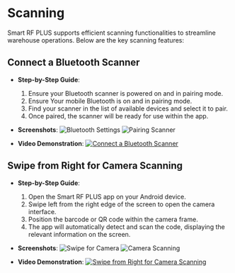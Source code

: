 # Scanning

Smart RF PLUS supports efficient scanning functionalities to streamline warehouse operations. Below are the key scanning features:

## Connect a Bluetooth Scanner

- **Step-by-Step Guide**:
  1. Ensure your Bluetooth scanner is powered on and in pairing mode.
  2. Ensure Your mobile Bluetooth is  on and in pairing mode.
  4. Find your scanner in the list of available devices and select it to pair.
  5. Once paired, the scanner will be ready for use within the app.

- **Screenshots**:
  ![Bluetooth Settings](URL-to-Bluetooth-Settings-Screenshot)
  ![Pairing Scanner](URL-to-Pairing-Scanner-Screenshot)

- **Video Demonstration**:
  [![Connect a Bluetooth Scanner](URL-to-Thumbnail-Image)](URL-to-Video-Demonstration)

## Swipe from Right for Camera Scanning

- **Step-by-Step Guide**:
  1. Open the Smart RF PLUS app on your Android device.
  2. Swipe left from the right edge of the screen to open the camera interface.
  3. Position the barcode or QR code within the camera frame.
  4. The app will automatically detect and scan the code, displaying the relevant information on the screen.

- **Screenshots**:
  ![Swipe for Camera](URL-to-Swipe-for-Camera-Screenshot)
  ![Camera Scanning](URL-to-Camera-Scanning-Screenshot)

- **Video Demonstration**:
  [![Swipe from Right for Camera Scanning](URL-to-Thumbnail-Image)](URL-to-Video-Demonstration)

